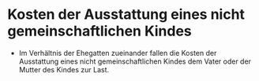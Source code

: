 # Kosten der Ausstattung eines nicht gemeinschaftlichen Kindes

- Im Verhältnis der Ehegatten zueinander fallen die Kosten der Ausstattung eines nicht gemeinschaftlichen Kindes dem Vater oder der Mutter des Kindes zur Last.

